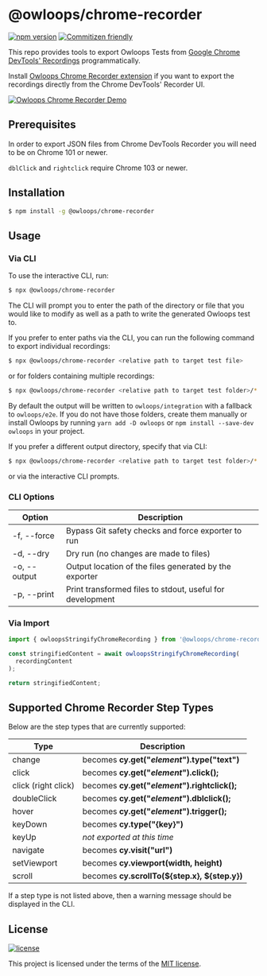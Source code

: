 # @owloops/chrome-recorder

[![npm version](https://img.shields.io/npm/v/@owloops/chrome-recorder)](https://www.npmjs.com/package/@owloops/chrome-recorder) [![Commitizen friendly](https://img.shields.io/badge/commitizen-friendly-brightgreen.svg)](http://commitizen.github.io/cz-cli/)

This repo provides tools to export Owloops Tests from [Google Chrome DevTools' Recordings](https://goo.gle/devtools-recorder) programmatically.

Install [Owloops Chrome Recorder extension](https://github.com/owloops-io/owloops-recorder-extension) if you want to export the recordings directly from the Chrome DevTools' Recorder UI.

[![Owloops Chrome Recorder Demo](https://img.youtube.com/vi/-RJuZrq-wOk/0.jpg)](https://youtu.be/-RJuZrq-wOk)

## Prerequisites

In order to export JSON files from Chrome DevTools Recorder you will need to be on Chrome 101 or newer.

`dblClick` and `rightclick` require Chrome 103 or newer.

## Installation

```sh
$ npm install -g @owloops/chrome-recorder
```

## Usage

### Via CLI

To use the interactive CLI, run:

```sh
$ npx @owloops/chrome-recorder
```

The CLI will prompt you to enter the path of the directory or file that you would like to modify as well as a path to write the generated Owloops test to.

If you prefer to enter paths via the CLI, you can run the following command to export individual recordings:

```sh
$ npx @owloops/chrome-recorder <relative path to target test file>
```

or for folders containing multiple recordings:

```sh
$ npx @owloops/chrome-recorder <relative path to target test folder>/*.json
```

By default the output will be written to `owloops/integration` with a fallback to `owloops/e2e`. If you do not have those folders, create them manually or install Owloops by running `yarn add -D owloops` or `npm install --save-dev owloops` in your project.

If you prefer a different output directory, specify that via CLI:

```sh
$ npx @owloops/chrome-recorder <relative path to target test folder>/*.json --output=folder-name
```

or via the interactive CLI prompts.

### CLI Options

| Option       | Description                                               |
| ------------ | --------------------------------------------------------- |
| -f, --force  | Bypass Git safety checks and force exporter to run        |
| -d, --dry    | Dry run (no changes are made to files)                    |
| -o, --output | Output location of the files generated by the exporter    |
| -p, --print  | Print transformed files to stdout, useful for development |

### Via Import

```js
import { owloopsStringifyChromeRecording } from '@owloops/chrome-recorder';

const stringifiedContent = await owloopsStringifyChromeRecording(
  recordingContent
);

return stringifiedContent;
```

## Supported Chrome Recorder Step Types

Below are the step types that are currently supported:

| Type                | Description                                   |
| ------------------- | --------------------------------------------- |
| change              | becomes **cy.get("_element_").type("text")**  |
| click               | becomes **cy.get("_element_").click();**      |
| click (right click) | becomes **cy.get("_element_").rightclick();** |
| doubleClick         | becomes **cy.get("_element_").dblclick();**   |
| hover               | becomes **cy.get("_element_").trigger();**    |
| keyDown             | becomes **cy.type("{key}")**                  |
| keyUp               | _not exported at this time_                   |
| navigate            | becomes **cy.visit("url")**                   |
| setViewport         | becomes **cy.viewport(width, height)**        |
| scroll              | becomes **cy.scrollTo(${step.x}, ${step.y})** |


If a step type is not listed above, then a warning message should be displayed in the CLI.

## License

[![license](https://img.shields.io/badge/license-MIT-green.svg)](https://github.com/owloops-io/owloops-chrome-recorder/blob/master/LICENSE)

This project is licensed under the terms of the [MIT license](/LICENSE).
